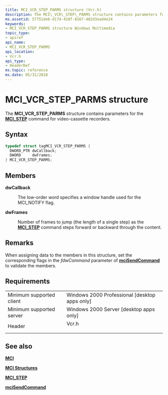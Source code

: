 ```yaml
---
title: MCI_VCR_STEP_PARMS structure (Vcr.h)
description: The MCI\_VCR\_STEP\_PARMS structure contains parameters for the MCI\_STEP command for video-cassette recorders.
ms.assetid: 57751de6-d174-418f-8167-402d3ead4e24
keywords:
- MCI_VCR_STEP_PARMS structure Windows Multimedia
topic_type:
- apiref
api_name:
- MCI_VCR_STEP_PARMS
api_location:
- Vcr.h
api_type:
- HeaderDef
ms.topic: reference
ms.date: 05/31/2018
---
```


# MCI\_VCR\_STEP\_PARMS structure

The **MCI\_VCR\_STEP\_PARMS** structure contains parameters for the [**MCI\_STEP**](mci-step.md) command for video-cassette recorders.

## Syntax


```C++
typedef struct tagMCI_VCR_STEP_PARMS {
  DWORD_PTR dwCallback;
  DWORD     dwFrames;
} MCI_VCR_STEP_PARMS;
```



## Members

<dl> <dt>

**dwCallback**
</dt> <dd>

The low-order word specifies a window handle used for the MCI\_NOTIFY flag.

</dd> <dt>

**dwFrames**
</dt> <dd>

Number of frames to jump (the length of a single step) as the [**MCI\_STEP**](mci-step.md) command steps forward or backward through the content.

</dd> </dl>

## Remarks

When assigning data to the members in this structure, set the corresponding flags in the *fdwCommand* parameter of [**mciSendCommand**](https://msdn.microsoft.com/library/Dd757160(v=VS.85).aspx) to validate the members.

## Requirements



|                                     |                                                                                  |
|-------------------------------------|----------------------------------------------------------------------------------|
| Minimum supported client<br/> | Windows 2000 Professional \[desktop apps only\]<br/>                       |
| Minimum supported server<br/> | Windows 2000 Server \[desktop apps only\]<br/>                             |
| Header<br/>                   | <dl> <dt>Vcr.h</dt> </dl> |



## See also

<dl> <dt>

[**MCI**](mci.md)
</dt> <dt>

[**MCI Structures**](mci-structures.md)
</dt> <dt>

[**MCI\_STEP**](mci-step.md)
</dt> <dt>

[**mciSendCommand**](https://msdn.microsoft.com/library/Dd757160(v=VS.85).aspx)
</dt> </dl>

 

 





